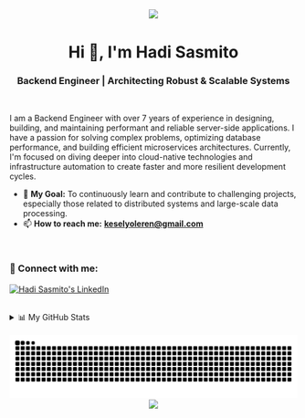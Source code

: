 <div align="center">
  <img src="https://media.giphy.com/media/v1.Y2lkPTc5MGI3NjExdDk1bWFtdGNwaTh2aXk5eTJ6cHI5cHV3ZzZlY2Ftb3Q4bWl1N28wZyZlcD12MV9pbnRlcm5hbF9naWZfYnlfaWQmY3Q9Zw/L1R1tvI9svkIWwpYqx/giphy.gif" width="60"/>
</div>

<h1 align="center">Hi 👋, I'm Hadi Sasmito</h1>
<h3 align="center">Backend Engineer | Architecting Robust & Scalable Systems</h3>

<br>

<p align="left">
  I am a Backend Engineer with over 7 years of experience in designing, building, and maintaining performant and reliable server-side applications. I have a passion for solving complex problems, optimizing database performance, and building efficient microservices architectures. Currently, I'm focused on diving deeper into cloud-native technologies and infrastructure automation to create faster and more resilient development cycles.
</p>

- 🎯 **My Goal:** To continuously learn and contribute to challenging projects, especially those related to distributed systems and large-scale data processing.
- 📫 **How to reach me:** **keselyoleren@gmail.com**

<br>


<h3 align="left">🔗 Connect with me:</h3>
<p align="left">
  <a href="https://www.linkedin.com/in/m-hadi-sasmita-33671711a/" target="_blank">
    <img align="center" src="https://skillicons.dev/icons?i=linkedin" alt="Hadi Sasmito's LinkedIn" height="30" width="40" />
  </a>
</p>
<br>
<details>
  <summary>📊 My GitHub Stats</summary>
  <div align="center">
    <br>
    <img src="https://github-readme-stats.vercel.app/api/top-langs?username=keselyoleren&locale=en&hide_title=false&layout=compact&card_width=320&langs_count=5&theme=tokyonight&hide_border=false&order=2" height="150" alt="languages graph"  />
    <img src="https://streak-stats.demolab.com?user=keselyoleren&locale=en&mode=daily&theme=tokyonight&hide_border=false&border_radius=5&order=3" height="150" alt="streak graph"  />
    <img src="https://github-profile-trophy.vercel.app?username=keselyoleren&theme=kimbie_dark&column=-1&row=1&margin-w=8&margin-h=8&no-bg=false&no-frame=false&order=4" height="150" alt="trophy graph"  />
  </div>
</details>

<br clear="both">

<div align="center">
  <img src="https://raw.githubusercontent.com/keselyoleren/keselyoleren/output/snake.svg" alt="Snake animation" />
</div>

<div align="center">
  <img src="https://visitor-badge.laobi.icu/badge?page_id=keselyoleren.keselyoleren&"  />
</div>
